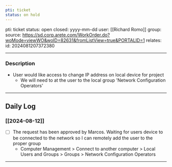 ```yaml
---
pti: ticket
status: on hold
---
```

pti: ticket 
status: open
closed: yyyy-mm-dd
user: [[Richard Romo]]
group: 
source: https://sd.corp.arete.com/WorkOrder.do?woMode=viewWO&woID=82631&fromListView=true&PORTALID=1
relates: 
id: 2024081207372380

---
### Description
- User would like access to change IP address on local device for project
	- We will need to at the user to the local group 'Network Configuration Operators'
---
## Daily Log
### [[2024-08-12]]
- [ ] The request has been approved by Marcos. Waiting for users device to be connected to the network so I can remotely add the user to the proper group
	- Computer Management > Connect to another computer > Local Users and Groups > Groups > Network Configuration Operators 
---



